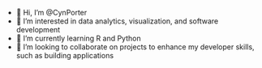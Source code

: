 - 👋 Hi, I’m @CynPorter
- 👀 I’m interested in data analytics, visualization, and software development 
- 🌱 I’m currently learning R and Python 
- 💞️ I’m looking to collaborate on projects to enhance my developer skills, such as building applications


<!---
CynPorter/CynPorter is a ✨ special ✨ repository because its `README.md` (this file) appears on your GitHub profile.
You can click the Preview link to take a look at your changes.
--->
